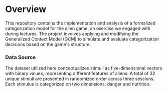 # Overview
This repository contains the implementation and analysis of a formalized categorization model for the alien game, an exercise we engaged with during lectures. 
The project involves applying and modifying the Generalized Context Model (GCM) to simulate and evaluate categorization decisions based on the game's structure.

### Data Source
The dataset utilized here conceptualizes stimuli as five-dimensional vectors with binary values, representing different features of aliens.
A total of 32 unique stimuli are presented in randomized order across three sessions. Each stimulus is categorized on two dimensions: danger and nutrition. 
